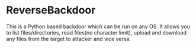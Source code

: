 # ReverseBackdoor
This is a Python based backdoor which can be run on any OS. It allows you to list files/directories, read files(no character limit), upload and download any files from the target to attacker and vice versa.
